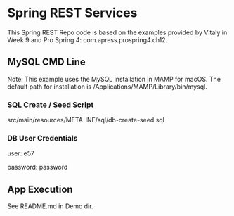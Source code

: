 # Spring REST Services
This Spring REST Repo code is based on the examples provided by Vitaly in Week 9 and Pro Spring 4: com.apress.prospring4.ch12.

## MySQL CMD Line
Note: This example uses the MySQL installation in MAMP for macOS. The default path for installation is /Applications/MAMP/Library/bin/mysql.

### SQL Create / Seed Script
src/main/resources/META-INF/sql/db-create-seed.sql 

### DB User Credentials
user: e57

password: password

## App Execution
See README.md in Demo dir.
